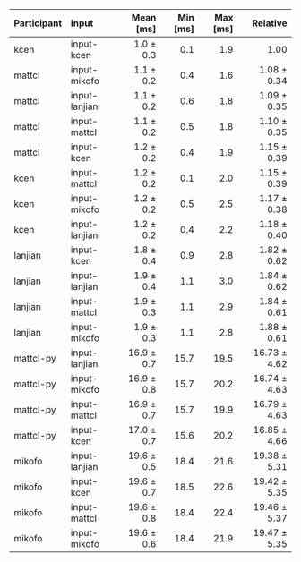 | Participant | Input | Mean [ms] | Min [ms] | Max [ms] | Relative |
|:---|:---|---:|---:|---:|---:|
| kcen | input-kcen | 1.0 ± 0.3 | 0.1 | 1.9 | 1.00 |
| mattcl | input-mikofo | 1.1 ± 0.2 | 0.4 | 1.6 | 1.08 ± 0.34 |
| mattcl | input-lanjian | 1.1 ± 0.2 | 0.6 | 1.8 | 1.09 ± 0.35 |
| mattcl | input-mattcl | 1.1 ± 0.2 | 0.5 | 1.8 | 1.10 ± 0.35 |
| mattcl | input-kcen | 1.2 ± 0.2 | 0.4 | 1.9 | 1.15 ± 0.39 |
| kcen | input-mattcl | 1.2 ± 0.2 | 0.1 | 2.0 | 1.15 ± 0.39 |
| kcen | input-mikofo | 1.2 ± 0.2 | 0.5 | 2.5 | 1.17 ± 0.38 |
| kcen | input-lanjian | 1.2 ± 0.2 | 0.4 | 2.2 | 1.18 ± 0.40 |
| lanjian | input-kcen | 1.8 ± 0.4 | 0.9 | 2.8 | 1.82 ± 0.62 |
| lanjian | input-lanjian | 1.9 ± 0.4 | 1.1 | 3.0 | 1.84 ± 0.62 |
| lanjian | input-mattcl | 1.9 ± 0.3 | 1.1 | 2.9 | 1.84 ± 0.61 |
| lanjian | input-mikofo | 1.9 ± 0.3 | 1.1 | 2.8 | 1.88 ± 0.61 |
| mattcl-py | input-lanjian | 16.9 ± 0.7 | 15.7 | 19.5 | 16.73 ± 4.62 |
| mattcl-py | input-mikofo | 16.9 ± 0.8 | 15.7 | 20.2 | 16.74 ± 4.63 |
| mattcl-py | input-mattcl | 16.9 ± 0.7 | 15.7 | 19.9 | 16.79 ± 4.63 |
| mattcl-py | input-kcen | 17.0 ± 0.7 | 15.6 | 20.2 | 16.85 ± 4.66 |
| mikofo | input-lanjian | 19.6 ± 0.5 | 18.4 | 21.6 | 19.38 ± 5.31 |
| mikofo | input-kcen | 19.6 ± 0.7 | 18.5 | 22.6 | 19.42 ± 5.35 |
| mikofo | input-mattcl | 19.6 ± 0.8 | 18.4 | 22.4 | 19.46 ± 5.37 |
| mikofo | input-mikofo | 19.6 ± 0.6 | 18.4 | 21.9 | 19.47 ± 5.35 |
